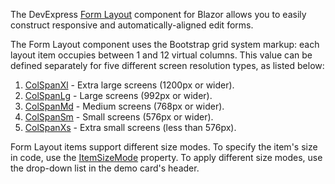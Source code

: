 The DevExpress [Form Layout](https://docs.devexpress.com/Blazor/DevExpress.Blazor.DxFormLayout) component for Blazor allows you to easily construct responsive and automatically-aligned edit forms.

The Form Layout component uses the Bootstrap grid system markup: each layout item occupies between 1 and 12 virtual columns. This value can be defined separately for five different screen resolution types, as listed below:

1.  [ColSpanXl](https://docs.devexpress.com/Blazor/DevExpress.Blazor.Base.FormLayoutItemBase.ColSpanXl) - Extra large screens (1200px or wider).
2.  [ColSpanLg](https://docs.devexpress.com/Blazor/DevExpress.Blazor.Base.FormLayoutItemBase.ColSpanLg) - Large screens (992px or wider).
3.  [ColSpanMd](https://docs.devexpress.com/Blazor/DevExpress.Blazor.Base.FormLayoutItemBase.ColSpanMd) - Medium screens (768px or wider).
4.  [ColSpanSm](https://docs.devexpress.com/Blazor/DevExpress.Blazor.Base.FormLayoutItemBase.ColSpanSm) - Small screens (576px or wider).
5.  [ColSpanXs](https://docs.devexpress.com/Blazor/DevExpress.Blazor.Base.FormLayoutItemBase.ColSpanXs) - Extra small screens (less than 576px).

Form Layout items support different size modes. To specify the item's size in code, use the [ItemSizeMode](https://docs.devexpress.com/Blazor/DevExpress.Blazor.DxFormLayout.ItemSizeMode) property. To apply different size modes, use the drop-down list in the demo card's header.
